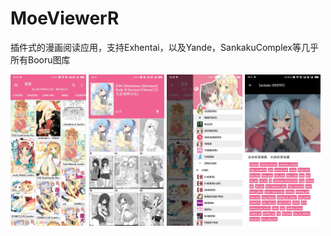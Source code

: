 # MoeViewerR

插件式的漫画阅读应用，支持Exhentai，以及Yande，SankakuComplex等几乎所有Booru图库

<div>
  <img src="./sample/sample_1.jpg" alt="" style="width: 24%;">
  <img src="./sample/sample_2.jpg" alt="" style="width: 24%;">
  <img src="./sample/sample_3.jpg" alt="" style="width: 24%;">
  <img src="./sample/sample_4.jpg" alt="" style="width: 24%;">
</div>

